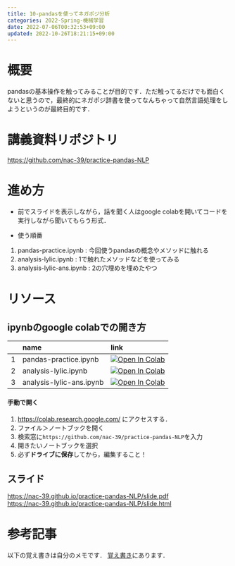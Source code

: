 ```yaml
---
title: 10-pandasを使ってネガポジ分析
categories: 2022-Spring-機械学習
date: 2022-07-06T00:32:53+09:00
updated: 2022-10-26T18:21:15+09:00
---
```

# 概要
pandasの基本操作を触ってみることが目的です．ただ触ってるだけでも面白くないと思うので，最終的にネガポジ辞書を使ってなんちゃって自然言語処理をしようというのが最終目的です．

# 講義資料リポジトリ
https://github.com/nac-39/practice-pandas-NLP

# 進め方
- 前でスライドを表示しながら，話を聞く人はgoogle colabを開いてコードを実行しながら聞いてもらう形式．

- 使う順番
1. pandas-practice.ipynb : 今回使うpandasの概念やメソッドに触れる
2. analysis-lylic.ipynb : 1で触れたメソッドなどを使ってみる
3. analysis-lylic-ans.ipynb : 2の穴埋めを埋めたやつ


# リソース
## ipynbのgoogle colabでの開き方

||name|link|
|:--|:--|:--|
|1|pandas-practice.ipynb|[![Open In Colab](https://colab.research.google.com/assets/colab-badge.svg)](https://colab.research.google.com/github/nac-39/practice-pandas-NLP/blob/master/pandas-practice.ipynb)|
|2|analysis-lylic.ipynb|[![Open In Colab](https://colab.research.google.com/assets/colab-badge.svg)](https://colab.research.google.com/github/nac-39/practice-pandas-NLP/blob/master/analysis-lylic.ipynb)|
|3|analysis-lylic-ans.ipynb|[![Open In Colab](https://colab.research.google.com/assets/colab-badge.svg)](https://colab.research.google.com/github/nac-39/practice-pandas-NLP/blob/master/analysis-lylic-ans.ipynb)|

#### 手動で開く
1. https://colab.research.google.com/ にアクセスする．
2. ファイル＞ノートブックを開く
3. 検索窓に`https://github.com/nac-39/practice-pandas-NLP`を入力
4. 開きたいノートブックを選択
5. 必ず**ドライブに保存**してから，編集すること！

## スライド
https://nac-39.github.io/practice-pandas-NLP/slide.pdf  
https://nac-39.github.io/practice-pandas-NLP/slide.html

# 参考記事
以下の覚え書きは自分のメモです．
[覚え書き](https://github.com/nac-39/practice-pandas-NLP/blob/main/memo.md)にあります．



